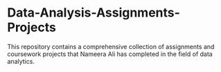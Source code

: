 # Data-Analysis-Assignments-Projects
This repository contains a comprehensive collection of assignments and coursework projects that Nameera Ali has completed in the field of data analytics.

